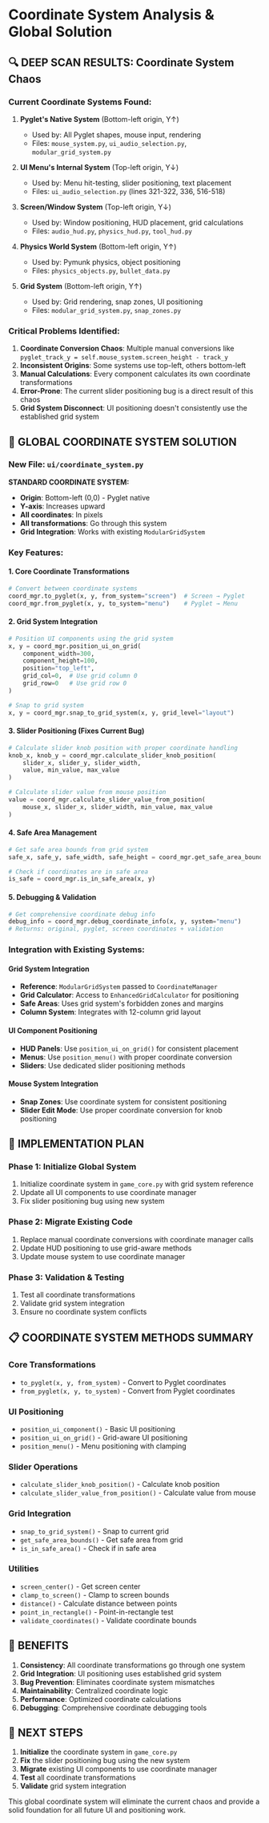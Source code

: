 # Coordinate System Analysis & Global Solution

## 🔍 **DEEP SCAN RESULTS: Coordinate System Chaos**

### **Current Coordinate Systems Found:**

1. **Pyglet's Native System** (Bottom-left origin, Y↑)
   - Used by: All Pyglet shapes, mouse input, rendering
   - Files: `mouse_system.py`, `ui_audio_selection.py`, `modular_grid_system.py`

2. **UI Menu's Internal System** (Top-left origin, Y↓)
   - Used by: Menu hit-testing, slider positioning, text placement
   - Files: `ui_audio_selection.py` (lines 321-322, 336, 516-518)

3. **Screen/Window System** (Top-left origin, Y↓)
   - Used by: Window positioning, HUD placement, grid calculations
   - Files: `audio_hud.py`, `physics_hud.py`, `tool_hud.py`

4. **Physics World System** (Bottom-left origin, Y↑)
   - Used by: Pymunk physics, object positioning
   - Files: `physics_objects.py`, `bullet_data.py`

5. **Grid System** (Bottom-left origin, Y↑)
   - Used by: Grid rendering, snap zones, UI positioning
   - Files: `modular_grid_system.py`, `snap_zones.py`

### **Critical Problems Identified:**

1. **Coordinate Conversion Chaos**: Multiple manual conversions like `pyglet_track_y = self.mouse_system.screen_height - track_y`
2. **Inconsistent Origins**: Some systems use top-left, others bottom-left
3. **Manual Calculations**: Every component calculates its own coordinate transformations
4. **Error-Prone**: The current slider positioning bug is a direct result of this chaos
5. **Grid System Disconnect**: UI positioning doesn't consistently use the established grid system

## 🎯 **GLOBAL COORDINATE SYSTEM SOLUTION**

### **New File: `ui/coordinate_system.py`**

**STANDARD COORDINATE SYSTEM:**
- **Origin**: Bottom-left (0,0) - Pyglet native
- **Y-axis**: Increases upward
- **All coordinates**: In pixels
- **All transformations**: Go through this system
- **Grid Integration**: Works with existing `ModularGridSystem`

### **Key Features:**

#### **1. Core Coordinate Transformations**
```python
# Convert between coordinate systems
coord_mgr.to_pyglet(x, y, from_system="screen")  # Screen → Pyglet
coord_mgr.from_pyglet(x, y, to_system="menu")    # Pyglet → Menu
```

#### **2. Grid System Integration**
```python
# Position UI components using the grid system
x, y = coord_mgr.position_ui_on_grid(
    component_width=300, 
    component_height=100,
    position="top_left",
    grid_col=0,  # Use grid column 0
    grid_row=0   # Use grid row 0
)

# Snap to grid system
x, y = coord_mgr.snap_to_grid_system(x, y, grid_level="layout")
```

#### **3. Slider Positioning (Fixes Current Bug)**
```python
# Calculate slider knob position with proper coordinate handling
knob_x, knob_y = coord_mgr.calculate_slider_knob_position(
    slider_x, slider_y, slider_width,
    value, min_value, max_value
)

# Calculate slider value from mouse position
value = coord_mgr.calculate_slider_value_from_position(
    mouse_x, slider_x, slider_width, min_value, max_value
)
```

#### **4. Safe Area Management**
```python
# Get safe area bounds from grid system
safe_x, safe_y, safe_width, safe_height = coord_mgr.get_safe_area_bounds()

# Check if coordinates are in safe area
is_safe = coord_mgr.is_in_safe_area(x, y)
```

#### **5. Debugging & Validation**
```python
# Get comprehensive coordinate debug info
debug_info = coord_mgr.debug_coordinate_info(x, y, system="menu")
# Returns: original, pyglet, screen coordinates + validation
```

### **Integration with Existing Systems:**

#### **Grid System Integration**
- **Reference**: `ModularGridSystem` passed to `CoordinateManager`
- **Grid Calculator**: Access to `EnhancedGridCalculator` for positioning
- **Safe Areas**: Uses grid system's forbidden zones and margins
- **Column System**: Integrates with 12-column grid layout

#### **UI Component Positioning**
- **HUD Panels**: Use `position_ui_on_grid()` for consistent placement
- **Menus**: Use `position_menu()` with proper coordinate conversion
- **Sliders**: Use dedicated slider positioning methods

#### **Mouse System Integration**
- **Snap Zones**: Use coordinate system for consistent positioning
- **Slider Edit Mode**: Use proper coordinate conversion for knob positioning

## 🚀 **IMPLEMENTATION PLAN**

### **Phase 1: Initialize Global System**
1. Initialize coordinate system in `game_core.py` with grid system reference
2. Update all UI components to use coordinate manager
3. Fix slider positioning bug using new system

### **Phase 2: Migrate Existing Code**
1. Replace manual coordinate conversions with coordinate manager calls
2. Update HUD positioning to use grid-aware methods
3. Update mouse system to use coordinate manager

### **Phase 3: Validation & Testing**
1. Test all coordinate transformations
2. Validate grid system integration
3. Ensure no coordinate system conflicts

## 📋 **COORDINATE SYSTEM METHODS SUMMARY**

### **Core Transformations**
- `to_pyglet(x, y, from_system)` - Convert to Pyglet coordinates
- `from_pyglet(x, y, to_system)` - Convert from Pyglet coordinates

### **UI Positioning**
- `position_ui_component()` - Basic UI positioning
- `position_ui_on_grid()` - Grid-aware UI positioning
- `position_menu()` - Menu positioning with clamping

### **Slider Operations**
- `calculate_slider_knob_position()` - Calculate knob position
- `calculate_slider_value_from_position()` - Calculate value from mouse

### **Grid Integration**
- `snap_to_grid_system()` - Snap to current grid
- `get_safe_area_bounds()` - Get safe area from grid
- `is_in_safe_area()` - Check if in safe area

### **Utilities**
- `screen_center()` - Get screen center
- `clamp_to_screen()` - Clamp to screen bounds
- `distance()` - Calculate distance between points
- `point_in_rectangle()` - Point-in-rectangle test
- `validate_coordinates()` - Validate coordinate bounds

## 🎯 **BENEFITS**

1. **Consistency**: All coordinate transformations go through one system
2. **Grid Integration**: UI positioning uses established grid system
3. **Bug Prevention**: Eliminates coordinate system mismatches
4. **Maintainability**: Centralized coordinate logic
5. **Performance**: Optimized coordinate calculations
6. **Debugging**: Comprehensive coordinate debugging tools

## 🔧 **NEXT STEPS**

1. **Initialize** the coordinate system in `game_core.py`
2. **Fix** the slider positioning bug using the new system
3. **Migrate** existing UI components to use coordinate manager
4. **Test** all coordinate transformations
5. **Validate** grid system integration

This global coordinate system will eliminate the current chaos and provide a solid foundation for all future UI and positioning work.
